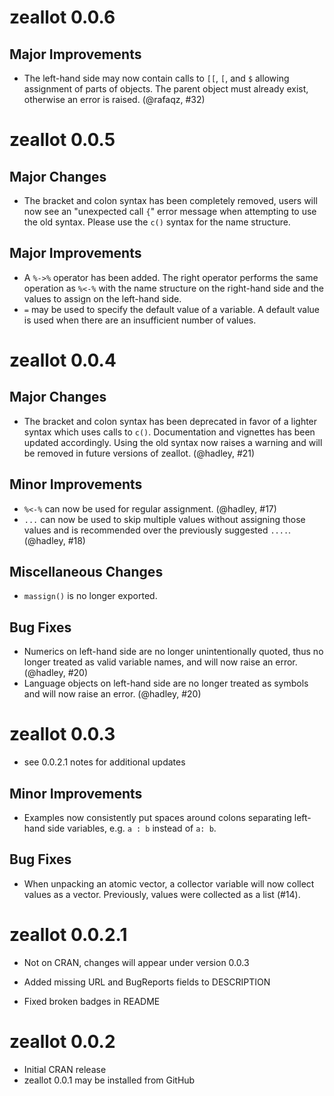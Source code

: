# zeallot 0.0.6

## Major Improvements

* The left-hand side may now contain calls to `[[`, `[`, and `$` allowing
  assignment of parts of objects. The parent object must already
  exist, otherwise an error is raised. (@rafaqz, #32)

# zeallot 0.0.5

## Major Changes

* The bracket and colon syntax has been completely removed, users will now see 
  an "unexpected call `{`" error message when attempting to use the old syntax.
  Please use the `c()` syntax for the name structure.

## Major Improvements

* A `%->%` operator has been added. The right operator performs the same
  operation as `%<-%` with the name structure on the right-hand side and
  the values to assign on the left-hand side.
* `=` may be used to specify the default value of a variable. A default value
  is used when there are an insufficient number of values.

# zeallot 0.0.4

## Major Changes

* The bracket and colon syntax has been deprecated in favor of a lighter syntax
  which uses calls to `c()`. Documentation and vignettes has been updated
  accordingly. Using the old syntax now raises a warning and will be removed in
  future versions of zeallot. (@hadley, #21)
  
## Minor Improvements

* `%<-%` can now be used for regular assignment. (@hadley, #17)
* `...` can now be used to skip multiple values without assigning those values
  and is recommended over the previously suggested `....`. (@hadley, #18)
  
## Miscellaneous Changes

* `massign()` is no longer exported.

## Bug Fixes

* Numerics on left-hand side are no longer unintentionally quoted, thus no
  longer treated as valid variable names, and will now raise an error. 
  (@hadley, #20)
* Language objects on left-hand side are no longer treated as symbols and will
  now raise an error. (@hadley, #20)

# zeallot 0.0.3

* see 0.0.2.1 notes for additional updates

## Minor Improvements

* Examples now consistently put spaces around colons separating left-hand side
  variables, e.g. `a : b` instead of `a: b`.

## Bug Fixes

* When unpacking an atomic vector, a collector variable will now collect values
  as a vector. Previously, values were collected as a list (#14). 

# zeallot 0.0.2.1

* Not on CRAN, changes will appear under version 0.0.3

* Added missing URL and BugReports fields to DESCRIPTION
* Fixed broken badges in README

# zeallot 0.0.2

* Initial CRAN release
* zeallot 0.0.1 may be installed from GitHub
